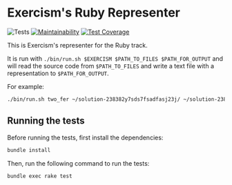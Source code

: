 # Exercism's Ruby Representer

![Tests](https://github.com/exercism/ruby-representer/workflows/Tests/badge.svg)
[![Maintainability](https://api.codeclimate.com/v1/badges/902bdd98f91d51456ce9/maintainability)](https://codeclimate.com/github/exercism/ruby-representer/maintainability)
[![Test Coverage](https://api.codeclimate.com/v1/badges/902bdd98f91d51456ce9/test_coverage)](https://codeclimate.com/github/exercism/ruby-representer/test_coverage)

This is Exercism's representer for the Ruby track.

It is run with `./bin/run.sh $EXERCISM $PATH_TO_FILES $PATH_FOR_OUTPUT` and will read the source code from `$PATH_TO_FILES` and write a text file with a representation to `$PATH_FOR_OUTPUT`.

For example:

```bash
./bin/run.sh two_fer ~/solution-238382y7sds7fsadfasj23j/ ~/solution-238382y7sds7fsadfasj23j/output
```

## Running the tests

Before running the tests, first install the dependencies:

```bash
bundle install
```

Then, run the following command to run the tests:

```bash
bundle exec rake test
```
